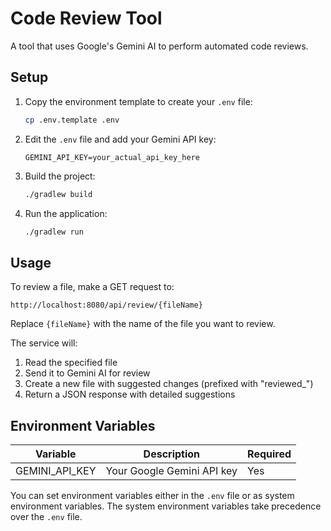 # Code Review Tool

A tool that uses Google's Gemini AI to perform automated code reviews.

## Setup

1. Copy the environment template to create your `.env` file:
   ```bash
   cp .env.template .env
   ```

2. Edit the `.env` file and add your Gemini API key:
   ```
   GEMINI_API_KEY=your_actual_api_key_here
   ```

3. Build the project:
   ```bash
   ./gradlew build
   ```

4. Run the application:
   ```bash
   ./gradlew run
   ```

## Usage

To review a file, make a GET request to:
```
http://localhost:8080/api/review/{fileName}
```

Replace `{fileName}` with the name of the file you want to review.

The service will:
1. Read the specified file
2. Send it to Gemini AI for review
3. Create a new file with suggested changes (prefixed with "reviewed_")
4. Return a JSON response with detailed suggestions

## Environment Variables

| Variable | Description | Required |
|----------|-------------|----------|
| GEMINI_API_KEY | Your Google Gemini API key | Yes |

You can set environment variables either in the `.env` file or as system environment variables. The system environment variables take precedence over the `.env` file. 